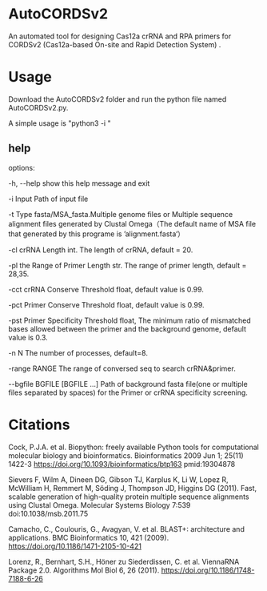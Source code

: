 # AutoCORDSv2
An automated tool for designing Cas12a crRNA and RPA primers for CORDSv2 (Cas12a-based On-site and Rapid Detection System) .
# Usage
Download the AutoCORDSv2 folder and run the python file named AutoCORDSv2.py.

A simple usage is "python3 -i "

## help

options:

  -h, --help            show this help message and exit
  
  -i Input              Path of input file
  
  -t Type               fasta/MSA_fasta.Multiple genome files or Multiple sequence alignment files generated by Clustal Omega（The default name of MSA file that generated by this programe is ’alignment.fasta‘）
                        
  -cl crRNA Length      int. The length of crRNA, default = 20.
  
  -pl the Range of Primer Length
                        str. The range of primer length, default = 28,35.
                        
  -cct crRNA Conserve Threshold
                        float, default value is 0.99.
                        
  -pct Primer Conserve Threshold
                        float, default value is 0.99.
                        
  -pst Primer Specificity Threshold
                        float, The minimum ratio of mismatched bases allowed between the primer and the background genome, default value is 0.3.
                        
  -n N                  The number of processes, default=8.
  
  -range RANGE          The range of conversed seq to search crRNA&primer.
  
  --bgfile BGFILE [BGFILE ...]
                        Path of background fasta file(one or multiple files separated by spaces) for the Primer or crRNA specificity screening.
                        

# Citations

Cock, P.J.A. et al. Biopython: freely available Python tools for computational molecular biology and bioinformatics. Bioinformatics 2009 Jun 1; 25(11) 1422-3 https://doi.org/10.1093/bioinformatics/btp163 pmid:19304878

Sievers F, Wilm A, Dineen DG, Gibson TJ, Karplus K, Li W, Lopez R, McWilliam H, Remmert M, Söding J, Thompson JD, Higgins DG (2011). Fast, scalable generation of high-quality protein multiple sequence alignments using Clustal Omega. Molecular Systems Biology 7:539 doi:10.1038/msb.2011.75

Camacho, C., Coulouris, G., Avagyan, V. et al. BLAST+: architecture and applications. BMC Bioinformatics 10, 421 (2009). https://doi.org/10.1186/1471-2105-10-421

Lorenz, R., Bernhart, S.H., Höner zu Siederdissen, C. et al. ViennaRNA Package 2.0. Algorithms Mol Biol 6, 26 (2011). https://doi.org/10.1186/1748-7188-6-26
